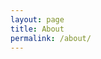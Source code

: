 ```yaml
---
layout: page
title: About
permalink: /about/
---
```


<div class='container'>
  <div class='push'></div>
</div>